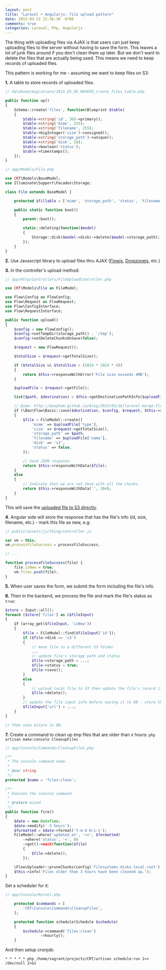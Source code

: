 ```yaml
---
layout: post
title: "Laravel + Angularjs: file upload pattern"
date: 2015-03-22 22:36:38 -0700
comments: true
categories: Laravel, Php, Angularjs
---
```


The thing with uploading files via AJAX is that users can just keep uploading files to the server without having to save the form. This leaves a lot of junk files around if you don't clean them up later. But we don't want to delete the files that are actually being used. This means we need to keep records of uploaded files.

This pattern is working for me - assuming we want to keep files on S3:
<!--more-->

**1.** A table to store records of uploaded files.

```php
// database/migrations/2015_03_05_004850_create_files_table.php

public function up()
{
    Schema::create('files', function(Blueprint $table)
    {
        $table->string('id', 36)->primary();
        $table->string('mime', 255);
        $table->string('filename', 255);
        $table->bigInteger('size')->unsigned();
        $table->string('storage_path')->unique();
        $table->string('disk', 10);
        $table->boolean('status');
        $table->timestamps();
    });
}

// app/Models/File.php

use CRT\Models\BaseModel;
use Illuminate\Support\Facades\Storage;

class File extends BaseModel {

    protected $fillable = ['mime', 'storage_path', 'status', 'filename', 'size', 'disk'];

    public static function boot()
    {
        parent::boot();

        static::deleting(function($model)
        {
            Storage::disk($model->disk)->delete($model->storage_path);
        });
    }
}
```

**2.** Use Javascript library to upload files thru AJAX ([Flowjs](https://github.com/flowjs), [Dropzonejs](http://www.dropzonejs.com/), etc.)

**3.** In the controller's upload method:

```php
// app/Http/Controllers/FileUploadController.php

use CRT\Models\File as FileModel;

use Flow\Config as FlowConfig;
use Flow\Request as FlowRequest;
use Flow\ConfigInterface;
use Flow\RequestInterface;

public function upload()
{
    $config = new FlowConfig();
    $config->setTempDir(storage_path() . '/tmp');
    $config->setDeleteChunksOnSave(false);

    $request = new FlowRequest();

    $totalSize = $request->getTotalSize();

    if ($totalSize && $totalSize > (1024 * 1024 * 4))
    {
        return $this->responseWithError('File size exceeds 4MB');
    }

    $uploadFile = $request->getFile();

    list($path, $destination) = $this->getDestinationPathInfo($uploadFile);

    // @see: http://baopham.github.io/blog/2015/03/16/laravel-merge-flowjs-chunks-directly-to-s3
    if (\Bao\Flow\Basic::save($destination, $config, $request, $this->s3Client))
    {
        $file = FileModel::create([
            'mime' => $uploadFile['type'],
            'size' => $request->getTotalSize(),
            'storage_path' => $path,
            'filename' => $uploadFile['name'],
            'disk' => 's3',
            'status' => false,
        ]);

        // Send JSON response.
        return $this->responseWithData($file);
    }
    else
    {
        // Indicate that we are not done with all the chunks.
        return $this->responseWithData('', 204);
    }
}
```
This will save the [uploaded file to S3 directly](http://baopham.github.io/blog/2015/03/16/laravel-merge-flowjs-chunks-directly-to-s3/).

**4.** Angular side will store the response that has the file's info (id, size, filename, etc.) - mark this file as new, e.g:

```javascript
// public/assets/js/thing/controller.js

var vm = this;
vm.processFileSuccess = processFileSuccess;

// ...

function processFileSuccess(file) {
    file.isNew = true;
    vm.files.push(file);
}
```

**5.** When user saves the form, we submit the form including the file's info.

**6.** Then in the backend, we process the file and mark the file's status as `true`:

```php
$store = Input::all();
foreach ($store['files'] as &$fileInput)
{
    if (array_get($fileInput, 'isNew'))
    {
        $file = FileModel::find($fileInput['id']);
        if ($file->disk == 's3')
        {
            // move file to a different S3 folder
            ...
            // update file's storage path and status
            $file->storage_path = ...;
            $file->status = true;
            $file->save();
        }
        else
        {
            // upload local file to S3 then update the file's record if needed or just delete it:
            $file->delete();
        }
        // update the file input info before saving it to DB - store the S3 URL for example:
        $fileInput['url'] = ...;
    }
}

// then save $store in DB.
```

**7.** Create a command to clean up tmp files that are older than x hours: `php artisan make:console CleanupFiles`

```php
// app/Console/Commands/CleanupFiles.php

/**
 * The console command name.
 *
 * @var string
 */
protected $name = 'files:clean';

/**
 * Execute the console command.
 *
 * @return mixed
 */
public function fire()
{
    $date = new DateTime;
    $date->modify('-3 hours');
    $formatted = $date->format('Y-m-d H:i:s');
    FileModel::where('updated_at', '<=', $formatted)
        ->where('status', '=', 0)
        ->get()->each(function($file)
        {
            $file->delete();
        });

    \Flow\Uploader::pruneChunks(config('filesystems.disks.local.root') . '/tmp', 3*60*60);
    $this->info('Files older than 3 hours have been cleaned up.');
}
```

Set a scheduler for it:

```php
// app/Console/Kernel.php

    protected $commands = [
        'CRT\Console\Commands\CleanupFiles',
    ];

    protected function schedule(Schedule $schedule)
    {
        $schedule->command('files:clean')
                ->hourly();
    }
```

And then setup cronjob:

```
* * * * * php /home/vagrant/projects/CRT/artisan schedule:run 1>> /dev/null 2>&1
```
